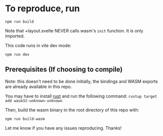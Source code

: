 # To reproduce, run

`npm run build`

Note that +layout.svelte NEVER calls wasm's `init` function. It is only imported.

This code runs in vite dev mode:

`npm run dev`

## Prerequisites (If choosing to compile)

Note: this doesn't need to be done initially, the bindings and WASM exports are already available in this repo.

You may have to install [rust](https://www.rust-lang.org/)
and run the following command:
`rustup target add wasm32-unknown-unknown`

Then, build the wasm binary in the root directory of this repo with:

`npm run build-wasm`

Let me know if you have any issues reproducing. Thanks!
